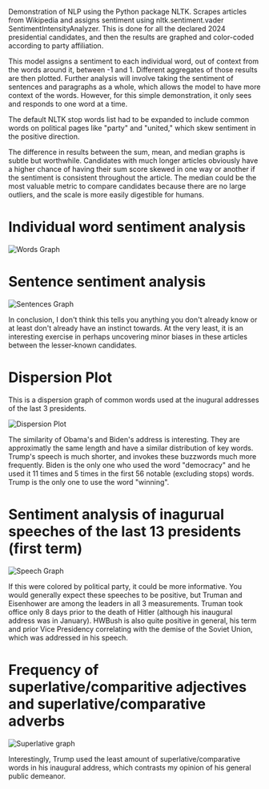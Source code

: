 

Demonstration of NLP using the Python package NLTK. Scrapes articles from Wikipedia and assigns sentiment using nltk.sentiment.vader SentimentIntensityAnalyzer. This is done for all the declared 2024 presidential candidates, and then the results are graphed and color-coded according to party affiliation.

This model assigns a sentiment to each individual word, out of context from the words around it, between -1 and 1. Different aggregates of those results are then plotted. Further analysis will involve taking the sentiment of sentences and paragraphs as a whole, which allows the model to have more context of the words. However, for this simple demonstration, it only sees and responds to one word at a time.

The default NLTK stop words list had to be expanded to include common words on political pages like "party" and "united," which skew sentiment in the positive direction.

The difference in results between the sum, mean, and median graphs is subtle but worthwhile. Candidates with much longer articles obviously have a higher chance of having their sum score skewed in one way or another if the sentiment is consistent throughout the article. The median could be the most valuable metric to compare candidates because there are no large outliers, and the scale is more easily digestible for humans.



# Individual word sentiment analysis
![Words Graph](images/5e221266-6bcd-492f-8361-18ff515f83f5.png)


# Sentence sentiment analysis
![Sentences Graph](images/7988427d-6957-4b8b-bcd1-fa2e41bf66bd.png)


In conclusion, I don't think this tells you anything you don't already know or at least don't already have an instinct towards. At the very least, it is an interesting exercise in perhaps uncovering minor biases in these articles between the lesser-known candidates.

# Dispersion Plot
This is a dispersion graph of common words used at the inugural addresses of the last 3 presidents.

![Dispersion Plot](images/dispersion_plot_of_speeches44_45_46.png)

The similarity of Obama's and Biden's address is interesting. They are approximatly the same length and have a similar distribution of key words. Trump's speech is much shorter, and invokes these buzzwords much more frequently. Biden is the only one who used the word "democracy" and he used it 11 times and 5 times in the first 56 notable (excluding stops) words. Trump is the only one to use the word "winning".

# Sentiment analysis of inagurual speeches of the last 13 presidents (first term)

![Speech Graph](images/speech_sent_analysis.png)

If this were colored by political party, it could be more informative. You would generally expect these speeches to be positive, but Truman and Eisenhower are among the leaders in all 3 measurements. Truman took office only 8 days prior to the death of Hitler (although his inaugural address was in January). HWBush is also quite positive in general, his term and prior Vice Presidency correlating with the demise of the Soviet Union, which was addressed in his speech.

# Frequency of superlative/comparitive adjectives and superlative/comparative adverbs

![Superlative graph](images/superlative_graph.png)

Interestingly, Trump used the least amount of superlative/comparative words in his inaugural address, which contrasts my opinion of his general public demeanor.



